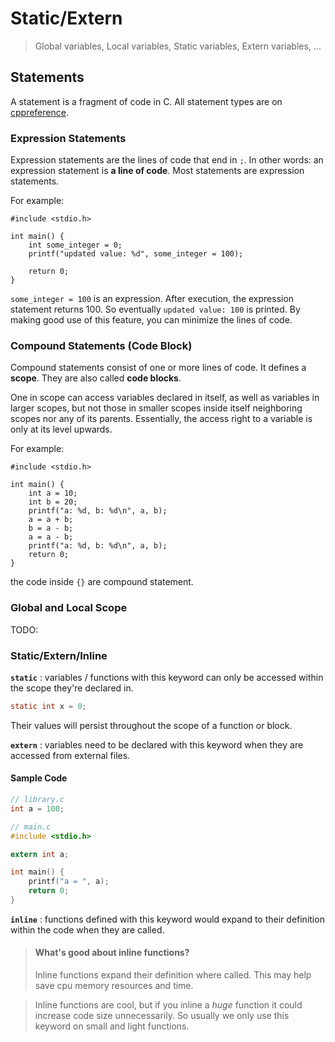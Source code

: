 # Static/Extern

> Global variables, Local variables, Static variables, Extern variables, ...

## Statements

A statement is a fragment of code in C. All statement types are on [cppreference](https://en.cppreference.com/w/c/language/statements).

### Expression Statements

Expression statements are the lines of code that end in `;`. In other words: an expression statement is **a line of code**. Most statements are expression statements.

For example:

```c=
#include <stdio.h>

int main() {
    int some_integer = 0;
    printf("updated value: %d", some_integer = 100);
  
    return 0;
}
```

`some_integer = 100` is an expression. After execution, the expression statement returns 100. So eventually `updated value: 100` is printed. By making good use of this feature, you can minimize the lines of code.

### Compound Statements (Code Block)

Compound statements consist of one or more lines of code. It defines a **scope**. They are also called **code blocks**.

One in scope can access variables declared in itself, as well as variables in larger scopes, but not those in smaller scopes inside itself neighboring scopes nor any of its parents. Essentially, the access right to a variable is only at its level upwards.

For example:

```c=
#include <stdio.h>

int main() {
    int a = 10;
    int b = 20;
    printf("a: %d, b: %d\n", a, b);
    a = a + b;
    b = a - b;
    a = a - b;
    printf("a: %d, b: %d\n", a, b);
    return 0;
}
```

the code inside `{}` are compound statement.

### Global and Local Scope

TODO:

### Static/Extern/Inline

**`static`** : variables / functions with this keyword can only be accessed within the scope they're declared in.

```c
static int x = 0;
```

Their values will persist throughout the scope of a function or block.

**`extern`** : variables need to be declared with this keyword when they are accessed from external files.

#### Sample Code

```c
// library.c
int a = 100;
```

```c
// main.c
#include <stdio.h>

extern int a;

int main() {
    printf("a = ", a);
    return 0;
}
```

**`inline`** : functions defined with this keyword would expand to their definition within the code when they are called.

> #### What's good about inline functions?
>
> Inline functions expand their definition where called. This may help save cpu memory resources and time.

> Inline functions are cool, but if you inline a _huge_ function it could increase code size unnecessarily. So usually we only use this keyword on small and light functions.
